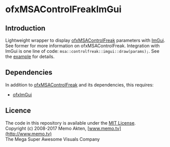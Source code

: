 ofxMSAControlFreakImGui
=====================================

Introduction
------------
Lightweight wrapper to display [ofxMSAControlFreak](https://github.com/memo/ofxMSAControlFreak) parameters with [ImGui](https://github.com/ocornut/imgui). See former for more information on ofxMSAControlFreak. Integration with ImGui is one line of code: ```msa::controlfreak::imgui::draw(params);```. See the [example](https://github.com/memo/ofxMSAControlFreakImGui/blob/master/example/src/example-ImGui.cpp#L39) for details.


Dependencies
------------
In addition to [ofxMSAControlFreak](https://github.com/memo/ofxMSAControlFreak) and its dependencies, this requires:
* [ofxImGui](https://github.com/jvcleave/ofxImGui)


Licence
-------
The code in this repository is available under the [MIT License](https://secure.wikimedia.org/wikipedia/en/wiki/Mit_license).  
Copyright (c) 2008-2017 Memo Akten, [www.memo.tv](http://www.memo.tv)  
The Mega Super Awesome Visuals Company

